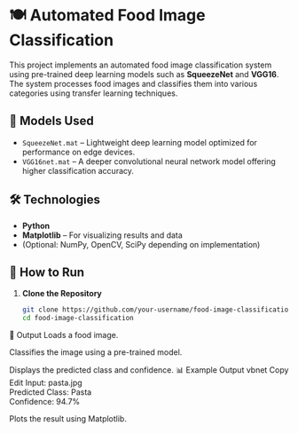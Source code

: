 # 🍽️ Automated Food Image Classification

This project implements an automated food image classification system using pre-trained deep learning models such as **SqueezeNet** and **VGG16**. The system processes food images and classifies them into various categories using transfer learning techniques.

## 📂 Models Used

- `SqueezeNet.mat` – Lightweight deep learning model optimized for performance on edge devices.
- `VGG16net.mat` – A deeper convolutional neural network model offering higher classification accuracy.

## 🛠️ Technologies

- **Python**
- **Matplotlib** – For visualizing results and data
- (Optional: NumPy, OpenCV, SciPy depending on implementation)
## 🚀 How to Run
1. **Clone the Repository**
   ```bash
   git clone https://github.com/your-username/food-image-classification.git
   cd food-image-classification
📂 Output
Loads a food image.

Classifies the image using a pre-trained model.

Displays the predicted class and confidence.
📊 Example Output
vbnet
Copy
Edit
Input: pasta.jpg  
Predicted Class: Pasta  
Confidence: 94.7%

Plots the result using Matplotlib.
